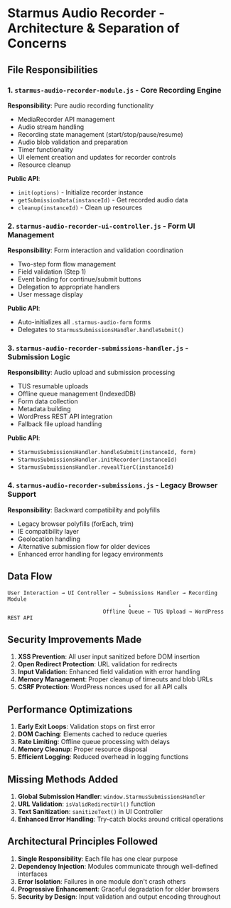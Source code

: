 # Starmus Audio Recorder - Architecture & Separation of Concerns

## File Responsibilities

### 1. `starmus-audio-recorder-module.js` - Core Recording Engine

**Responsibility**: Pure audio recording functionality

- MediaRecorder API management
- Audio stream handling
- Recording state management (start/stop/pause/resume)
- Audio blob validation and preparation
- Timer functionality
- UI element creation and updates for recorder controls
- Resource cleanup

**Public API**:

- `init(options)` - Initialize recorder instance
- `getSubmissionData(instanceId)` - Get recorded audio data
- `cleanup(instanceId)` - Clean up resources

### 2. `starmus-audio-recorder-ui-controller.js` - Form UI Management

**Responsibility**: Form interaction and validation coordination

- Two-step form flow management
- Field validation (Step 1)
- Event binding for continue/submit buttons
- Delegation to appropriate handlers
- User message display

**Public API**:

- Auto-initializes all `.starmus-audio-form` forms
- Delegates to `StarmusSubmissionsHandler.handleSubmit()`

### 3. `starmus-audio-recorder-submissions-handler.js` - Submission Logic

**Responsibility**: Audio upload and submission processing

- TUS resumable uploads
- Offline queue management (IndexedDB)
- Form data collection
- Metadata building
- WordPress REST API integration
- Fallback file upload handling

**Public API**:

- `StarmusSubmissionsHandler.handleSubmit(instanceId, form)`
- `StarmusSubmissionsHandler.initRecorder(instanceId)`
- `StarmusSubmissionsHandler.revealTierC(instanceId)`

### 4. `starmus-audio-recorder-submissions.js` - Legacy Browser Support

**Responsibility**: Backward compatibility and polyfills

- Legacy browser polyfills (forEach, trim)
- IE compatibility layer
- Geolocation handling
- Alternative submission flow for older devices
- Enhanced error handling for legacy environments

## Data Flow

```
User Interaction → UI Controller → Submissions Handler → Recording Module
                                      ↓
                              Offline Queue ← TUS Upload → WordPress REST API
```

## Security Improvements Made

1. **XSS Prevention**: All user input sanitized before DOM insertion
2. **Open Redirect Protection**: URL validation for redirects
3. **Input Validation**: Enhanced field validation with error handling
4. **Memory Management**: Proper cleanup of timeouts and blob URLs
5. **CSRF Protection**: WordPress nonces used for all API calls

## Performance Optimizations

1. **Early Exit Loops**: Validation stops on first error
2. **DOM Caching**: Elements cached to reduce queries
3. **Rate Limiting**: Offline queue processing with delays
4. **Memory Cleanup**: Proper resource disposal
5. **Efficient Logging**: Reduced overhead in logging functions

## Missing Methods Added

1. **Global Submission Handler**: `window.StarmusSubmissionsHandler`
2. **URL Validation**: `isValidRedirectUrl()` function
3. **Text Sanitization**: `sanitizeText()` in UI Controller
4. **Enhanced Error Handling**: Try-catch blocks around critical operations

## Architectural Principles Followed

1. **Single Responsibility**: Each file has one clear purpose
2. **Dependency Injection**: Modules communicate through well-defined interfaces
3. **Error Isolation**: Failures in one module don't crash others
4. **Progressive Enhancement**: Graceful degradation for older browsers
5. **Security by Design**: Input validation and output encoding throughout
